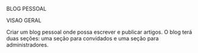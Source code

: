 BLOG PESSOAL

VISAO GERAL

Criar um blog pessoal onde possa escrever e publicar 
artigos. O blog terá duas seções: uma seção para convidados e uma seção para administradores.
